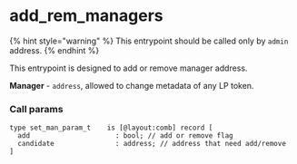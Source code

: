 # add\_rem\_managers

{% hint style="warning" %}
This entrypoint should be called only by `admin` address.
{% endhint %}

This entrypoint is designed to add or remove manager address.&#x20;

**Manager** - `address`, allowed to change metadata of any LP token.

### Call params

```pascaligo
type set_man_param_t    is [@layout:comb] record [
  add                     : bool; // add or remove flag
  candidate               : address; // address that need add/remove
]
```
